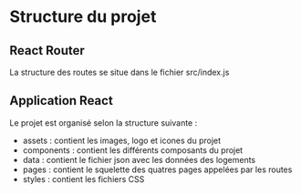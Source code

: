 # Structure du projet

## React Router

La structure des routes se situe dans le fichier src/index.js

## Application React

Le projet est organisé selon la structure suivante :
- assets : contient les images, logo et icones du projet
- components : contient les différents composants du projet
- data : contient le fichier json avec les données des logements
- pages : contient le squelette des quatres pages appelées par les routes
- styles : contient les fichiers CSS 
